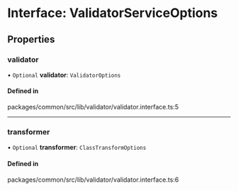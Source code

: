 # Interface: ValidatorServiceOptions

## Properties

### validator

• `Optional` **validator**: `ValidatorOptions`

#### Defined in

packages/common/src/lib/validator/validator.interface.ts:5

---

### transformer

• `Optional` **transformer**: `ClassTransformOptions`

#### Defined in

packages/common/src/lib/validator/validator.interface.ts:6
